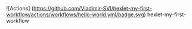 ![Actions]
(https://github.com/Vladimir-SVI/hexlet-my-first-workflow/actions/workflows/hello-world.yml/badge.svg)
hexlet-my-first-workflow
